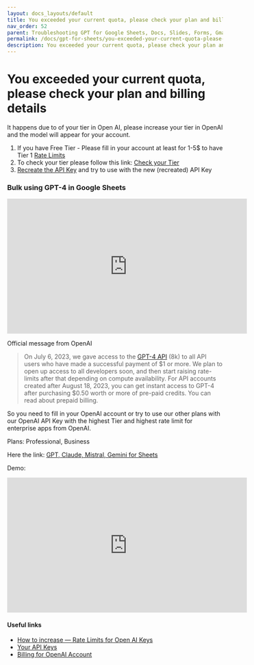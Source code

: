 ```yaml
---
layout: docs_layouts/default
title: You exceeded your current quota, please check your plan and billing details
nav_order: 52
parent: Troubleshooting GPT for Google Sheets, Docs, Slides, Forms, Gmail
permalink: /docs/gpt-for-sheets/you-exceeded-your-current-quota-please-check-your-plan-and-billing-details
description: You exceeded your current quota, please check your plan and billing details
---
```



# You exceeded your current quota, please check your plan and billing details

It happens due to of your tier in Open AI, please increase your tier in OpenAI and the model will appear for your account.
1. If you have Free Tier - Please fill in your account at least for 1-5$ to have Tier 1 <a href="https://platform.openai.com/docs/guides/rate-limits?context=tier-one" rel="nofollow" target="_blank">Rate Limits</a>
2. To check your tier please follow this link: <a href="https://platform.openai.com/settings/organization/limits"  rel="nofollow" target="_blank">Check your Tier</a>
3. [Recreate the API Key](https://platform.openai.com/api-keys) and try to use with the new (recreated) API Key

### Bulk using GPT-4 in Google Sheets
<iframe width="560" height="315" src="https://www.youtube.com/embed/V4IRVKBHJy4?si=3qoBVoXAddHTg7qR" title="How to use GPT for Sheets" frameborder="0" allow="accelerometer; autoplay; clipboard-write; encrypted-media; gyroscope; picture-in-picture; web-share" allowfullscreen></iframe>


Official message from OpenAI
> On July 6, 2023, we gave access to the [GPT-4 API](https://platform.openai.com/docs/models/gpt-4) (8k) to all API users who have made a successful payment of $1 or more. We plan to open up access to all developers soon, and then start raising rate-limits after that depending on compute availability.
> For API accounts created after August 18, 2023, you can get instant access to GPT-4 after purchasing $0.50 worth or more of pre-paid credits. You can read about prepaid billing.

So you need to fill in your OpenAI account or try to use our other plans with our OpenAI API Key with the highest Tier and highest rate limit for enterprise apps from OpenAI.

Plans: Professional, Business

Here the link: [GPT, Claude, Mistral, Gemini for Sheets](https://docgpt.ai/gpt-for-sheets/)

Demo:

<iframe width="560" height="315" src="https://www.youtube.com/embed/Na-pVhwaq7s?si=fikupRgAzS_c6rFt" title="YouTube video player" frameborder="0" allow="accelerometer; autoplay; clipboard-write; encrypted-media; gyroscope; picture-in-picture; web-share" referrerpolicy="strict-origin-when-cross-origin" allowfullscreen></iframe>

#### Useful links
- <a href="https://platform.openai.com/docs/guides/rate-limits?context=tier-free" rel="nofollow" target="_blank">How to increase — Rate Limits for Open AI Keys </a>
- <a href="https://platform.openai.com/api-keys" rel="nofollow" target="_blank">Your API Keys</a>
- <a href="https://platform.openai.com/account/billing/overview" rel="nofollow" target="_blank">Billing for OpenAI Account</a>